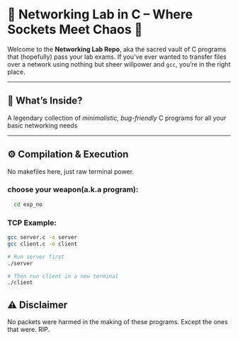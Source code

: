 # 🧪 Networking Lab in C – Where Sockets Meet Chaos 🧠

Welcome to the **Networking Lab Repo**, aka the sacred vault of C programs that (hopefully) pass your lab exams. If you’ve ever wanted to transfer files over a network using nothing but sheer willpower and `gcc`, you’re in the right place.

---

## 💼 What’s Inside?

A legendary collection of *minimalistic, bug-friendly* C programs for all your basic networking needs


---

## ⚙️ Compilation & Execution

No makefiles here, just raw terminal power.

### choose your weapon(a.k.a program):
```bash
  cd exp_no
```

### TCP Example:
```bash
gcc server.c -o server
gcc client.c -o client

# Run server first
./server

# Then run client in a new terminal
./client

```

## ⚠️ Disclaimer

No packets were harmed in the making of these programs.
Except the ones that were. RIP.
